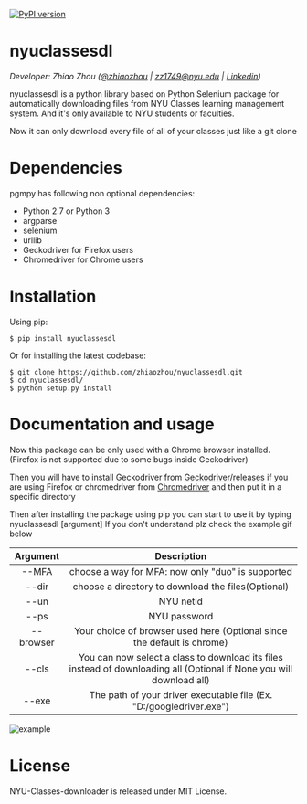 [![PyPI version](https://badge.fury.io/py/nyuclassesdl.svg)](https://badge.fury.io/py/nyuclassesdl)

nyuclassesdl
=====
_Developer: Zhiao Zhou ([@zhiaozhou](https://github.com/zhiaozhou) | <zz1749@nyu.edu> | [Linkedin](https://www.linkedin.com/in/zhiaozhou/))_ 

nyuclassesdl is a python library based on Python Selenium package for automatically downloading files from NYU Classes learning management system. And it's only available to NYU students or faculties.

Now it can only download every file of all of your classes just like a git clone

Dependencies
=============
pgmpy has following non optional dependencies:
- Python 2.7 or Python 3
- argparse 
- selenium 
- urllib
- Geckodriver for Firefox users
- Chromedriver for Chrome users

Installation
=============
Using pip:
```
$ pip install nyuclassesdl
```

Or for installing the latest codebase:
```
$ git clone https://github.com/zhiaozhou/nyuclassesdl.git
$ cd nyuclassesdl/
$ python setup.py install
```

Documentation and usage
=======================

Now this package can be only used with a Chrome browser installed. (Firefox is not supported due to some bugs inside Geckodriver)

Then you will have to install Geckodriver from [Geckodriver/releases](https://github.com/mozilla/geckodriver/releases) if you are using Firefox or chromedriver from [Chromedriver](https://sites.google.com/a/chromium.org/chromedriver/downloads) and then put it in a specific directory

Then after installing the package using pip
you can start to use it by typing nyuclassesdl [argument]
If you don't understand plz check the example gif below

| Argument | Description |
| :--: | :--: |
| --MFA | choose a way for MFA: now only "duo" is supported |
| --dir | choose a directory to download the files(Optional) |
| --un | NYU netid |
| --ps | NYU password |
| --browser | Your choice of browser used here (Optional since the default is chrome) |
| --cls | You can now select a class to download its files instead of downloading all (Optional if None you will download all) |
| --exe | The path of your driver executable file (Ex. "D:/googledriver.exe") |

![example](example.gif)

License
=======
NYU-Classes-downloader is released under MIT License.